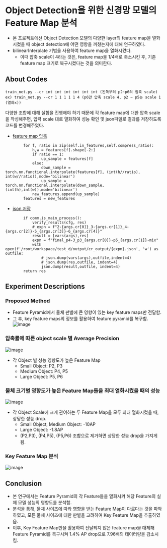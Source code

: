 # Object Detection을 위한 신경망 모델의 Feature Map 분석
* 본 프로젝트에선 Object Detection 모델의 다양한 layer의 feature map을 열화시켰을 때 object detection에 어떤 영향을 끼쳤는지에 대해 연구하였다.
* bilinearInterplate 기법을 사용하여 feature map을 열화시켰다.
   * 이때 압축 scale이 4라는 것은, feature map을 1/4배로 축소시킨 후, 기존 feature map 크기로 복구시켰다는 것을 의미한다.
## About Codes
```
train_net.py --cr int int int int int int (왼쪽부터 p2~p6의 압축 scale)
ex) train_net.py --cr 1 1 1 1 1 4 (p6만 압축 scale 4, p2 ~ p5는 scale 1 (열화x))
```

다양한 조합에 대해 실험을 진행해야 하기 때문에 각 feature map에 대한 압축 scale을 작성해주면, 입력 scale 대로 열화하여 성능 확인 및 json파일로 결과를 저장하도록 코드를 변경해주었다.
* [feature map 압축](https://github.com/dbwp031/detectron2/blob/main/detectron2/modeling/proposal_generator/rpn.py#L455)
```
        for f, ratio in zip(self.in_features,self.compress_ratio):
            h,w = features[f].shape[-2:]
            if ratio == 1:
                up_sample = features[f]
            else:
                down_sample = torch.nn.functional.interpolate(features[f], (int(h//ratio), int(w//ratio)),mode='bilinear')
                up_sample = torch.nn.functional.interpolate(down_sample, (int(h),int(w)),mode='bilinear')
            new_features.append(up_sample)
        features = new_features
```
* [json 저장](https://github.com/dbwp031/detectron2/blob/main/tools/train_net.py#L149)
```
        if comm.is_main_process():
            verify_results(cfg, res)
            # expn = f"2-{args.cr[0]}_3-{args.cr[1]}_4-{args.cr[2]}-5_{args.cr[3]}-6_{args.cr[4]}"
            result = [vars(args),res]
            expn = f"final_p4-3_p3_{args.cr[0]}-p5_{args.cr[1]}-mix"
            with open(f'/root/workspace/test_d/output/cr_output/{expn}.json', 'w') as outfile:
                # json.dump(vars(args),outfile,indent=4)
                # json.dump(res,outfile, indent=4)
                json.dump(result,outfile, indent=4)
        return res
```
## Experiment Descriptions

### Proposed Method
  * Feature Pyramid에서 물체 판별에 큰 영향이 있는 key feature maps만 전달함.
  * 그 후, key feature maps의 정보를 활용하여 feature pyramid를 복구함.
![image](https://user-images.githubusercontent.com/65337423/206092448-87e6da2b-96b9-4441-bc49-7106b9fc1569.png)

### 압축률에 따른 object scale 별 Average Precision
![image](https://user-images.githubusercontent.com/65337423/206092635-191e42c9-53d9-4f71-ac69-ceaab92f8337.png)
  * 각 Object 별 성능 영향도가 높은 Feature Map
    * Small Object: P2, P3
    * Medium Object: P4, P5
    * Large Object: P5, P6
### 물체 크기별 영향도가 높은 Feature Map들을 최대 열화시켰을 때의 성능
![image](https://user-images.githubusercontent.com/65337423/206092702-ccf2660a-5eb5-4ac9-a1cb-f6cf6e61a744.png)

* 각 Object Scale에 크게 관여하는 두 Feature Map을 모두 최대 열화시켰을 때, 상당한 성능 drop.
  * Small Object, Medium Object: -10AP
  * Large Object: -1.8AP 
  * (P2,P3), (P4,P5), (P5,P6) 조합으로 제거하면 상당한 성능 drop을 가지게 됨.


### Key Feature Map 분석
![image](https://user-images.githubusercontent.com/65337423/206092744-15de1215-1bb6-416a-9d93-cc158139d449.png)

## Conclusion
  * 본 연구에서는 Feature Pyramid의 각 Feature들을 열화시켜 해당 Feature의 실제 모델 성능의 영향도를 분석함.
  * 분석을 통해, 물체 사이즈에 따라 영향을 받는 Feature Map이 다르다는 것을 파악하였고, 모든 물체 사이즈에 대한 판별을 고려하여 Key Feature Map을 추출하였음.
  * 이후, Key Feature Map만을 활용하여 전달되지 않은 feature map을 대체해 Feature Pyramid를 복구시켜 1.4% AP drop으로 7.96배의 데이터량을 감소시킴.

